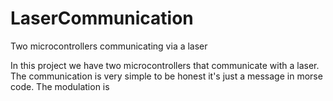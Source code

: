 # LaserCommunication
Two microcontrollers communicating via a laser


In this project we have two microcontrollers that communicate with a laser. The communication is very simple to be honest it's just a message in morse code. The modulation is 
